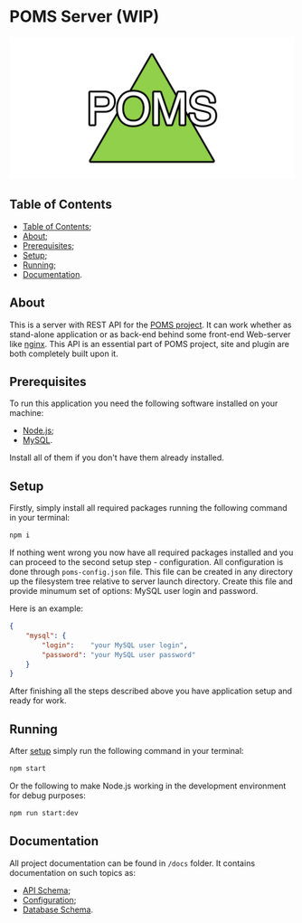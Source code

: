 # POMS Server (__WIP__)

![Logo](./images/logo.png)

## Table of Contents

- [Table of Contents](#table-of-contents);
- [About](#about);
- [Prerequisites](#prerequisites);
- [Setup](#setup);
- [Running](#running);
- [Documentation](#documentation).

## About

This is a server with REST API for the [POMS project](../README.md). It can work whether as
stand-alone application or as back-end behind some front-end Web-server like [nginx](https://nginx.org/).
This API is an essential part of POMS project, site and plugin are both completely built upon it.

## Prerequisites

To run this application you need the following software installed on your machine:

- [Node.js](https://nodejs.org/);
- [MySQL](https://www.mysql.com/).

Install all of them if you don't have them already installed.

## Setup

Firstly, simply install all required packages running the following command
in your terminal:

```sh
npm i
```

If nothing went wrong you now have all required packages installed and you can
proceed to the second setup step - configuration. All configuration is done
through `poms-config.json` file. This file can be created in any directory up
the filesystem tree relative to server launch directory. Create this file and
provide minumum set of options: MySQL user login and password.

Here is an example:

```json
{
    "mysql": {
        "login":    "your MySQL user login",
        "password": "your MySQL user password"
    }
}
```

After finishing all the steps described above you have application setup and ready for work.

## Running

After [setup](#setup) simply run the following command in your terminal:

```sh
npm start
```

Or the following to make Node.js working in the development environment for debug purposes:

```sh
npm run start:dev
```

## Documentation

All project documentation can be found in `/docs` folder. It contains documentation
on such topics as:

- [API Schema](./docs/api-schema.md);
- [Configuration](./docs/config.md);
- [Database Schema](./docs/db-schema.md).
